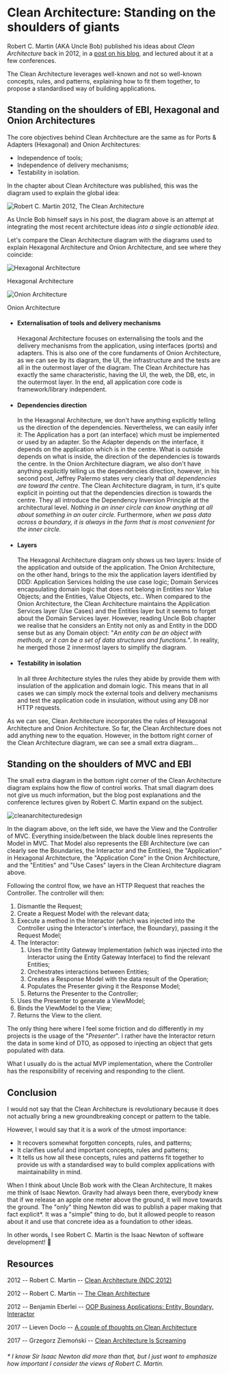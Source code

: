 # Clean Architecture: Standing on the shoulders of giants

Robert C. Martin (AKA Uncle Bob) published his ideas about _Clean Architecture_ back in 2012, in a
[post on his blog](https://blog.8thlight.com/uncle-bob/2012/08/13/the-clean-architecture.html),
and lectured about it at a few conferences.

The Clean Architecture leverages well-known and not so
well-known concepts, rules, and patterns, explaining how to fit them
together, to propose a standardised way of building applications.

## **Standing on the shoulders of EBI, Hexagonal and Onion Architectures**

The core objectives behind Clean Architecture are the same as for Ports
& Adapters (Hexagonal) and Onion Architectures:

- Independence of tools;
- Independence of delivery mechanisms;
- Testability in isolation.

In the chapter about Clean Architecture was published, this was the diagram
used to explain the global idea:

![Robert C. Martin 2012, [The Clean
Architecture](https://blog.8thlight.com/uncle-bob/2012/08/13/the-clean-architecture.html)](https://herbertograca.files.wordpress.com/2017/04/cleanarchitecture-5c6d7ec787d447a81b708b73abba1680.jpg?w=1100)

As Uncle Bob himself says in his post, the diagram above is an attempt
at integrating the most recent architecture ideas _into a single
actionable idea_.

Let's compare the Clean Architecture diagram with the diagrams used to
explain Hexagonal Architecture and Onion Architecture, and see where
they coincide:

![Hexagonal Architecture](https://herbertograca.files.wordpress.com/2017/04/hexagonal_original.gif?w=567&h=371 'hexagonal_original')

Hexagonal Architecture

![Onion Architecture](https://herbertograca.files.wordpress.com/2017/04/4ioq9.png?w=525&h=371 '4ioq9')

Onion Architecture

- #### Externalisation of tools and delivery mechanisms

  Hexagonal Architecture focuses on externalising the tools and the
  delivery mechanisms from the application, using interfaces (ports)
  and adapters. This is also one of the core fundaments of Onion
  Architecture, as we can see by its diagram, the UI, the
  infrastructure and the tests are all in the outermost layer of the
  diagram. The Clean Architecture has exactly the same characteristic,
  having the UI, the web, the DB, etc, in the outermost layer. In the
  end, all application core code is framework/library independent.

- #### Dependencies direction

  In the Hexagonal Architecture, we don't have anything explicitly
  telling us the direction of the dependencies. Nevertheless, we can
  easily infer it: The Application has a port (an interface) which
  must be implemented or used by an adapter. So the Adapter depends on
  the interface, it depends on the application which is in the centre.
  What is outside depends on what is inside, the direction of the
  dependencies is towards the centre. In the Onion Architecture
  diagram, we also don't have anything explicitly telling us the
  dependencies direction, however, in his second post, Jeffrey Palermo
  states very clearly that _all dependencies are toward the centre_.
  The Clean Architecture diagram, in turn, it's quite explicit in
  pointing out that the dependencies direction is towards the centre.
  They all introduce the Dependency Inversion Principle at the
  architectural level. _Nothing in an inner circle can know anything
  at all about something in an outer circle._ Furthermore, _when we
  pass data across a boundary, it is always in the form that is most
  convenient for the inner circle._

- #### Layers

  The Hexagonal Architecture diagram only shows us two layers: Inside
  of the application and outside of the application. The Onion
  Architecture, on the other hand, brings to the mix the application
  layers identified by DDD: Application Services holding the use case
  logic; Domain Services encapsulating domain logic that does not
  belong in Entities nor Value Objects; and the Entities, Value
  Objects, etc.. When compared to the Onion Architecture, the Clean
  Architecture maintains the Application Services layer (Use Cases)
  and the Entities layer but it seems to forget about the Domain
  Services layer. However, reading Uncle Bob chapter we realise that he
  considers an Entity not only as and Entity in the DDD sense but as
  any Domain object: "_An entity can be an object with methods, or it
  can be a set of data structures and functions._". In reality, he
  merged those 2 innermost layers to simplify the diagram.

- #### Testability in isolation

  In all three Architecture styles the rules they abide by provide
  them with insulation of the application and domain logic. This means
  that in all cases we can simply mock the external tools and delivery
  mechanisms and test the application code in insulation, without
  using any DB nor HTTP requests.

As we can see, Clean Architecture incorporates the rules of Hexagonal
Architecture and Onion Architecture. So far, the Clean Architecture does
not add anything new to the equation. However, in the bottom right
corner of the Clean Architecture diagram, we can see a small extra
diagram...

## **Standing on the shoulders of MVC and EBI**

The small extra diagram in the bottom right corner of the Clean
Architecture diagram explains how the flow of control works. That small
diagram does not give us much information, but the blog post
explanations and the conference lectures given by Robert C. Martin
expand on the subject.

![cleanarchitecturedesign](https://herbertograca.files.wordpress.com/2017/04/cleanarchitecturedesign.png?w=1100)

In the diagram above, on the left side, we have the View and the
Controller of MVC. Everything inside/between the black double lines
represents the Model in MVC. That Model also represents the EBI
Architecture (we can clearly see the Boundaries, the Interactor and the
Entities), the "Application" in Hexagonal Architecture, the "Application
Core" in the Onion Architecture, and the "Entities" and "Use Cases"
layers in the Clean Architecture diagram above.

Following the control flow, we have an HTTP Request that reaches the
Controller. The controller will then:

1.  Dismantle the Request;
2.  Create a Request Model with the relevant data;
3.  Execute a method in the Interactor (which was injected into the
    Controller using the Interactor's interface, the Boundary), passing
    it the Request Model;
4.  The Interactor:
    1.  Uses the Entity Gateway Implementation (which was injected into
        the Interactor using the Entity Gateway Interface) to find the
        relevant Entities;
    2.  Orchestrates interactions between Entities;
    3.  Creates a Response Model with the data result of the Operation;
    4.  Populates the Presenter giving it the Response Model;
    5.  Returns the Presenter to the Controller;
5.  Uses the Presenter to generate a ViewModel;
6.  Binds the ViewModel to the View;
7.  Returns the View to the client.

The only thing here where I feel some friction and do differently in my
projects is the usage of the "_Presenter_". I rather have the
Interactor return the data in some kind of DTO, as opposed to injecting
an object that gets populated with data.

What I usually do is the actual MVP implementation, where the Controller
has the responsibility of receiving and responding to the client.

## **Conclusion**

I would not say that the Clean Architecture is revolutionary because it
does not actually bring a new groundbreaking concept or pattern to the
table.

However, I would say that it is a work of the utmost importance:

- It recovers somewhat forgotten concepts, rules, and patterns;
- It clarifies useful and important concepts, rules and patterns;
- It tells us how all these concepts, rules and patterns fit together
  to provide us with a standardised way to build complex applications
  with maintainability in mind.

When I think about Uncle Bob work with the Clean Architecture, It makes
me think of Isaac Newton. Gravity had always been there, everybody knew
that if we release an apple one meter above the ground, it will move
towards the ground. The "only" thing Newton did was to publish a paper
making that fact explicit\*. It was a "simple" thing to do, but it
allowed people to reason about it and use that concrete idea as a
foundation to other ideas.

In other words, I see Robert C. Martin is the Isaac Newton of software
development! 🙂

## **Resources**

2012 -- Robert C. Martin -- [Clean Architecture (NDC 2012)](https://youtu.be/Nltqi7ODZTM)

2012 -- Robert C. Martin -- [The Clean
Architecture](https://blog.8thlight.com/uncle-bob/2012/08/13/the-clean-architecture.html)

2012 -- Benjamin Eberlei -- [OOP Business Applications: Entity,
Boundary,
Interactor](https://beberlei.de/2012/08/13/oop_business_applications_entity_boundary_interactor.html)

2017 -- Lieven Doclo -- [A couple of thoughts on Clean
Architecture](https://www.insaneprogramming.be/article/2017/02/14/thoughts-on-clean-architecture/)

2017 -- Grzegorz Ziemoński -- [Clean Architecture Is
Screaming](https://dzone.com/articles/clean-architecture-is-screaming)

###### \* I know Sir Isaac Newton did more than that, but I just want to emphasize how important I consider the views of Robert C. Martin.
